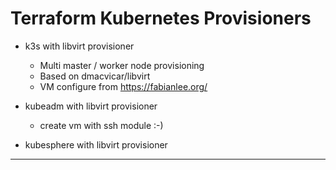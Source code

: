 # Terraform Kubernetes Provisioners

- k3s with libvirt provisioner
  - Multi master / worker node provisioning
  - Based on dmacvicar/libvirt
  - VM configure from https://fabianlee.org/
    
- kubeadm with libvirt provisioner
  - create vm with ssh module :-)
  
- kubesphere with libvirt provisioner

---
